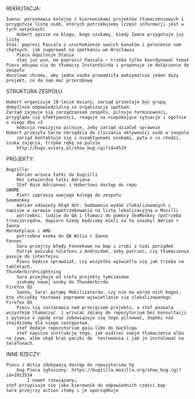 REKRUTACJA:

    Iwona: porozmawia kolejno z kierownikami projektów tłumaczeniowych i przygotuje listę osób, których potrzebujemy (część informacji jest w tych notatkach)
        Hubert opisze na blogu, kogo szukamy, kiedy Iwona przygotuje już listę
    Staś: poprosi Pascala o uruchomienie swoich kanałów i polecenie nam chętnych, jak sugerował na spotkaniu we Wrocławiu
        Piecu dopilnuje Stasia
        staś już wie, ma poprosić Pascala ‒ trzeba tylko koordynować temat
    Piecu odzywa się do tłumaczy Instantbirda i proponuje im dołączenie do zespołu
    docelowo chcemy, aby jedna osoba prowadziła maksymalnie jeden duży projekt, co da nam moc przerobową

STRUKTURA ZESPOŁU

    Hubert organizuje 10-lecie Aviary; zarząd przestaje być grupą domyslnie odpowiedzialną za organizację spotkań.
    Zarząd zajmuje się zarządzaniem zespołu, pilnuje terminowości, przygląda się efektywności, reaguje na niepokojące sytuacje i ogólnie o niego dba <3
        komisja rewizyjna pilnuje, żeby zarząd działał sprawnie
    Hubert przesyła Sarze narzędzia do zliczania aktywności osób w zespole
        zarząd kontaktuje się z nieaktywnymi osobami, pyta o co chodzi, szuka zajęcia, trzyma rękę na pulsie
        http://bugs.aviary.pl/show_bug.cgi?id=4529

PROJEKTY:

    Bugzilla:
        Adrian wrzuca łatki do bugzilli
        Ret zatwierdza łatki Adriana
        Stef daje Adrianowi i Hubertowi dostęp do repo
    GNOME
        Piotr zaprasza swojego kolegę do zespołu
    Seamonkey
        Adrian odświeży błąd dot. budowania wydań zlokalizowanych i  napisze w sprawie zapotrzebowania na listę lokalizacyjną w Mozilli
        potrzebni: ludzie do QA i tłumacz do pomocy SeaMonkey (potrzeba trzeciorzędna, dopiero kiedy będziemy mieli na to zasoby) Adrian + Iwona
    Marketplace i AMO
        potrzebna osoba do QA Witia + Iwona
    Fennec
        Sara przejrzy błędy Fennekowe na bap i zrobi z nimi porządek
        Patryk poszuka telefonu z Androidem, żeby patrzeć, czy tłumaczenie pasuje do interfejsu
        Piecu będzie sprawdzał, czy wszystko wyświetla się jak trzeba na tabletach.
    Thunderbird+Lightning
        Sara przejmuje od stefa projekty tymczasowo
        szukamy nowej osoby do Thunderbirda
    Firefox OS
        Iwona, Sara: pytamy Mobilizatorów, czy nie ma wśród nich kogoś, kto chciałby testować poprawne wyświetlanie się zlokalizowanego Firefox OS
        Piecu się zastanawia nad przejęciem projektu, a stef pozwala wszystkim tłumaczyć  i wrzucać zmiany do repozytorium bez konsultacji i pytania o zgodę oraz zobowiązuje się tego pilnować, dopóki nie znajdziemy dla niego zastępstwa.
        stef dodaje repozytorium gaia-l10n do backloga
        stef napisze instrukcję tego, jak widzieć swoje tłumaczenia albo  na żywo, albo skąd brać paczki do  testowania i jak je instalować na  telefonach. 

INNE RZECZY:

    Piecu i Witia zdobywają dostęp do repozytoriów hg
        bug Pieca zgłoszony: https://bugzilla.mozilla.org/show_bug.cgi?id=1013534
            I nawet rozwiązany…
    stef przypisuje się jako kierownik do odpowiednich części bap
    Sara przejrzy action itemy i je uporządkuje
